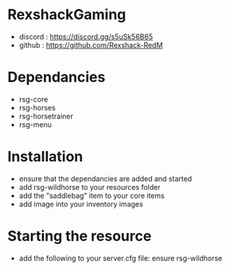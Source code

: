 # RexshackGaming
- discord : https://discord.gg/s5uSk56B65
- github : https://github.com/Rexshack-RedM

# Dependancies
- rsg-core
- rsg-horses
- rsg-horsetrainer
- rsg-menu

# Installation
- ensure that the dependancies are added and started
- add rsg-wildhorse to your resources folder
- add the "saddlebag" item to your core items
- add image into your inventory images

# Starting the resource
- add the following to your server.cfg file: ensure rsg-wildhorse

